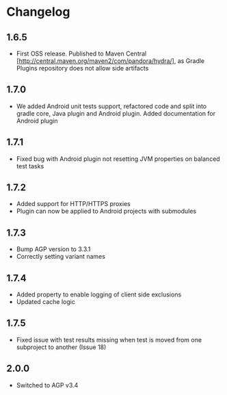 # Changelog

## 1.6.5

* First OSS release. Published to Maven Central [http://central.maven.org/maven2/com/pandora/hydra/], as Gradle Plugins repository does not allow side artifacts

## 1.7.0

* We added Android unit tests support, refactored code and split into gradle core, Java plugin and Android plugin. Added documentation for Android plugin

## 1.7.1

* Fixed bug with Android plugin not resetting JVM properties on balanced test tasks

## 1.7.2

* Added support for HTTP/HTTPS proxies
* Plugin can now be applied to Android projects with submodules

## 1.7.3

* Bump AGP version to 3.3.1
* Correctly setting variant names

## 1.7.4

* Added property to enable logging of client side exclusions
* Updated cache logic

## 1.7.5

* Fixed issue with test results missing when test is moved from one subproject to another (Issue 18)

## 2.0.0

* Switched to AGP v3.4